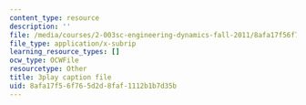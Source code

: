 ```yaml
---
content_type: resource
description: ''
file: /media/courses/2-003sc-engineering-dynamics-fall-2011/8afa17f56f765d2d8faf1112b1b7d35b_QadsG49DY3M.vtt
file_type: application/x-subrip
learning_resource_types: []
ocw_type: OCWFile
resourcetype: Other
title: 3play caption file
uid: 8afa17f5-6f76-5d2d-8faf-1112b1b7d35b
---
```

